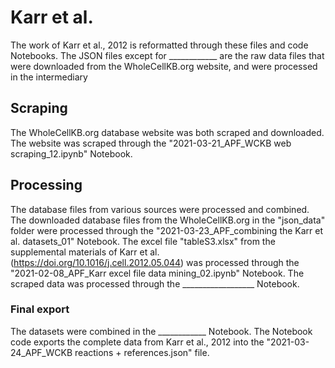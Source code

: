 # Karr et al.
The work of Karr et al., 2012 is reformatted through these files and code Notebooks. The JSON files except for ____________ are the raw data files that were downloaded from the WholeCellKB.org website, and were processed in the  intermediary 

## Scraping
The WholeCellKB.org database website was both scraped and downloaded. The website was scraped through the "2021-03-21_APF_WCKB web scraping_12.ipynb" Notebook. 

## Processing
The database files from various sources were processed and combined. The downloaded database files from the WholeCellKB.org in the "json_data" folder were processed through the "2021-03-23_APF_combining the Karr et al. datasets_01" Notebook. The excel file "tableS3.xlsx" from the supplemental materials of Karr et al. (https://doi.org/10.1016/j.cell.2012.05.044) was processed through the "2021-02-08_APF_Karr excel file data mining_02.ipynb" Notebook. The scraped data was processed through the __________________ Notebook. 

### Final export
The datasets were combined in the ____________  Notebook. The Notebook code exports the complete data from Karr et al., 2012 into the "2021-03-24_APF_WCKB reactions + references.json" file.
